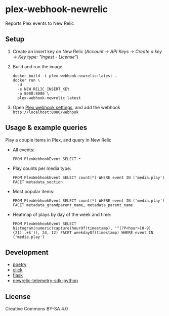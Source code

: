 # plex-webhook-newrelic

Reports Plex events to New Relic

## Setup

1. Create an insert key on New Relic (_Account → API Keys → Create a key → Key type: "Ingest - License"_)

1. Build and run the image

    ```
    docker build -t plex-webhook-newrelic:latest .
    docker run \
      -d
      -e NEW_RELIC_INSERT_KEY
      -p 8080:8080 \
      plex-webhook-newrelic:latest
    ```

1. Open [Plex webhook settings](https://app.plex.tv/desktop/#!/settings/webhooks), and add the webhook `http://localhost:8080/webhook`

## Usage & example queries

Play a couple items in Plex, and query in New Relic

- All events:

    ```
    FROM PlexWebhookEvent SELECT *
    ```

- Play counts per media type:

    ```
    FROM PlexWebhookEvent SELECT count(*) WHERE event IN ('media.play') FACET metadata_section
    ```

- Most popular items:

    ```
    FROM PlexWebhookEvent SELECT count(*) WHERE event IN ('media.play') FACET metadata_grandparent_name, metadata_parent_name
    ```

- Heatmap of plays by day of the week and time:

    ```
    FROM PlexWebhookEvent SELECT histogram(numeric(capture(hourOf(timestamp), '^(?P<hour>[0-9]{2}):.+$')), 24, 12) FACET weekdayOf(timestamp) WHERE event IN ('media.play')
    ```

## Development

- [poetry](https://python-poetry.org/)
- [click](https://click.palletsprojects.com/)
- [flask](https://flask.palletsprojects.com/)
- [newrelic-telemetry-sdk-python](https://github.com/newrelic/newrelic-telemetry-sdk-python)

## License

Creative Commons BY-SA 4.0
